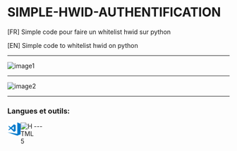 # SIMPLE-HWID-AUTHENTIFICATION

[FR] Simple code pour faire un whitelist hwid sur python
<!-- -->
[EN] Simple code to whitelist hwid on python

---

![image1](https://i.imgur.com/nDvjEUg.png "image1")

---

![image2](https://i.imgur.com/CPHwFmH.png "image2")

---

### Langues et outils:

<img align="left" alt="Visual Studio Code" width="30px" src="https://raw.githubusercontent.com/github/explore/80688e429a7d4ef2fca1e82350fe8e3517d3494d/topics/visual-studio-code/visual-studio-code.png" />
<img align="left" alt="HTML5" width="30px" src="https://cdn.discordapp.com/attachments/746358824788820019/754729457469620274/python.png" />
<!-- -->
---
